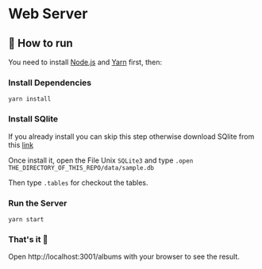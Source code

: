 # Web Server

## 👷 How to run
You need to install [Node.js](https://nodejs.org/it/) and [Yarn](https://yarnpkg.com/) first, then:

### Install Dependencies
```
yarn install
```

### Install SQlite
If you already install you can skip this step otherwise download SQlite from this [link](https://www.sqlite.org/download.html)

Once install it, open the File Unix <code>SQLite3</code> and type <code>.open THE_DIRECTORY_OF_THIS_REPO/data/sample.db</code>

Then type <code>.tables</code> for checkout the tables. 

### Run the Server

```
yarn start
```

### That's it 🚀
Open http://localhost:3001/albums with your browser to see the result.
